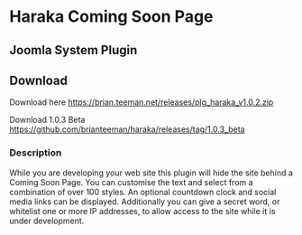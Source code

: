 # Haraka Coming Soon Page
## Joomla System Plugin

## Download
Download here https://brian.teeman.net/releases/plg_haraka_v1.0.2.zip

Download 1.0.3 Beta https://github.com/brianteeman/haraka/releases/tag/1.0.3_beta

### Description
While you are developing your web site this plugin will hide the site behind a Coming Soon Page. You can customise the text and select from a combination of over 100 styles. An optional countdown clock and social media links can be displayed. Additionally you can give a secret word, or whitelist one or more IP addresses, to allow access to the site while it is under development.

